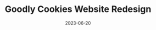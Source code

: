 ---
index: 4
weight: 1
images:
- /images/love/album.png
title: Goodly Cookies Website Redesign
date: 2023-06-20
tags:
- archive # all posts
- love
---